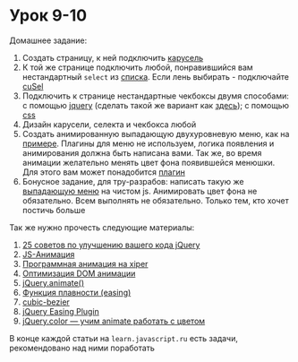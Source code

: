 ﻿# Урок 9-10

Домашнее задание:

1. Создать страницу, к ней подключить [карусель](http://sorgalla.com/jcarousel/)
2. К той же странице подключить любой, понравившийся вам нестандартный `select` из [списка](http://habrahabr.ru/company/aiken/blog/114927/). Если лень выбирать - подключайте [cuSel](http://www.xiper.net/collect/html-and-css-tricks/verstka-form/nice-select-jquery.html)
4. Подключить к странице нестандартные чекбоксы двумя способами: с помощью [jquery](http://xiper.net/collect/html-and-css-tricks/verstka-form/nice-checkbox) (сделать такой же вариант как [здесь](http://xiper.net/examples/html-and-css-tricks/forms/nice-checkbox-3.html)); с помощью [css](http://xiper.net/collect/html-and-css-tricks/verstka-form/kastomnie-checkbox-i-radio-na-css)
3. Дизайн карусели, селекта и чекбокса любой
4. Создать анимированную выпадающую двухуровневую меню, как на [примере](http://callmenick.com/_development/slide-down-menu/). Плагины для меню не используем, логика появления и анимирования должна быть написана вами. Так же, во время анимации желательно менять цвет фона появившейся менюшки. Для этого вам может понадобится [плагин](http://xiper.net/collect/js-plugins/effects/jquery-color)
5. Бонусное задание, для тру-разрабов: написать такую же [выпадающую меню](http://callmenick.com/_development/slide-down-menu/) на чистом js. Анимировать цвет фона не обязательно. Всем выполнять не обязательно. Только тем, кто хочет постичь больше


Так же нужно прочесть следующие материалы:

1. [25 советов по улучшению вашего кода jQuery](http://habrahabr.ru/post/63797/)
2. [JS-Анимация](https://learn.javascript.ru/js-animation)
3. [Программная анимация на xiper](http://xiper.net/collect/js-plugins/overclock-site/programm-animation)
4. [Оптимизация DOM анимации](http://xiper.net/collect/js-plugins/overclock-site/optimizacia-dom-animacii)
5. [jQuery.animate()](http://api.jquery.com/animate/)
6. [Функция плавности (easing)](http://easings.net/ru)
7. [cubic-bezier](http://cubic-bezier.com/#.17,.67,.83,.67)
8. [jQuery Easing Plugin](https://github.com/gdsmith/jquery.easing)
9. [jQuery.color — учим animate работать с цветом](http://xiper.net/collect/js-plugins/effects/jquery-color)

В конце каждой статьи на `learn.javascript.ru` есть задачи, рекомендовано над ними поработать